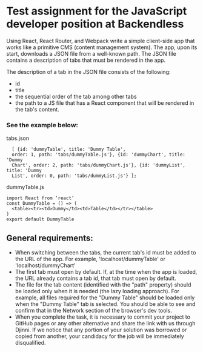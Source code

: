 # Test assignment for the JavaScript developer position at Backendless

Using React, React Router, and Webpack write a simple client-side app that works
like a primitive CMS (content management system). The app, upon its start,
downloads a JSON file from a well-known path. The JSON file contains a
description of tabs that must be rendered in the app.

The description of a tab in the JSON file consists of the following:

- id
- title
- the sequential order of the tab among other tabs
- the path to a JS file that has a React component that will be rendered in the
  tab's content.

### See the example below:

tabs.json

```
  [ {id: 'dummyTable', title: 'Dummy Table',
  order: 1, path: 'tabs/dummyTable.js'}, {id: 'dummyChart', title: 'Dummy
  Chart', order: 2, path: 'tabs/dummyChart.js'}, {id: 'dummyList', title: 'Dummy
  List', order: 0, path: 'tabs/dummyList.js'} ];
```

dummyTable.js

```
import React from ‘react’
const DummyTable = () => (
  <table><tr><td>Dummy</td><td>Table</td></tr></table>
)
export default DummyTable
```

## General requirements:

- When switching between the tabs, the current tab's id must be added to the URL
  of the app. For example, 'localhost/dummyTable' or 'localhost/dummyChart'
- The first tab must open by default. If, at the time when the app is loaded,
  the URL already contains a tab id, that tab must open by default.
- The file for the tab content (identified with the "path" property) should be
  loaded only when it is needed (the lazy loading approach). For example, all
  files required for the "Dummy Table" should be loaded only when the "Dummy
  Table" tab is selected. You should be able to see and confirm that in the
  Network section of the browser's dev tools.
- When you complete the task, it is necessary to commit your project to GitHub
  pages or any other alternative and share the link with us through Djinni. If
  we notice that any portion of your solution was borrowed or copied from
  another, your candidacy for the job will be immediately disqualified.
